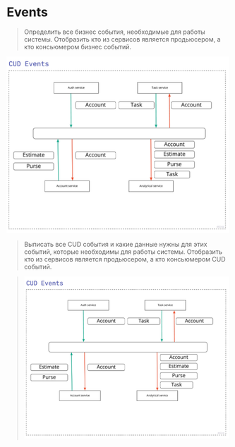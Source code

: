 # Events

> Определить все бизнес события, необходимые для работы системы. 
> Отобразить кто из сервисов является продьюсером, а кто консьюмером бизнес событий.

![image info](./s7.jpg  )

> Выписать все CUD события и какие данные нужны для этих событий, которые необходимы для работы системы. 
> Отобразить кто из сервисов является продьюсером, а кто консьюмером CUD событий.
 
> ![image info](./s7.jpg  )
